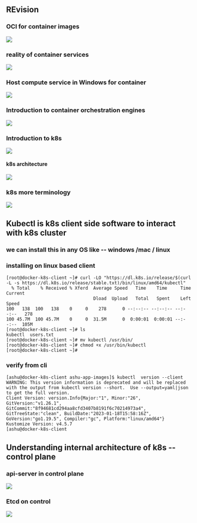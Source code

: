 ## REvision 

### OCI for container images

<img src="oci.png">

### reality of container services 

<img src="runc.png">

### Host compute service in Windows for container 

<img src="hcs.png">

### Introduction to container orchestration engines 

<img src="engine.png">

### Introduction to k8s 

<img src="k8s.png">

#### k8s architecture 

<img src="k8s-arch.png">

### k8s more terminology 

<img src="k8st.png">

## Kubectl is k8s client side software to interact with k8s cluster 

### we can install this in any OS like -- windows /mac / linux 

### installing on linux based client 

```
[root@docker-k8s-client ~]# curl -LO "https://dl.k8s.io/release/$(curl -L -s https://dl.k8s.io/release/stable.txt)/bin/linux/amd64/kubectl"
  % Total    % Received % Xferd  Average Speed   Time    Time     Time  Current
                                 Dload  Upload   Total   Spent    Left  Speed
100   138  100   138    0     0    278      0 --:--:-- --:--:-- --:--:--   278
100 45.7M  100 45.7M    0     0  31.5M      0  0:00:01  0:00:01 --:--:--  105M
[root@docker-k8s-client ~]# ls
kubectl  users.txt
[root@docker-k8s-client ~]# mv kubectl /usr/bin/
[root@docker-k8s-client ~]# chmod +x /usr/bin/kubectl 
[root@docker-k8s-client ~]# 

```

### verify from cli

```
[ashu@docker-k8s-client ashu-app-images]$ kubectl  version --client 
WARNING: This version information is deprecated and will be replaced with the output from kubectl version --short.  Use --output=yaml|json to get the full version.
Client Version: version.Info{Major:"1", Minor:"26", GitVersion:"v1.26.1", GitCommit:"8f94681cd294aa8cfd3407b8191f6c70214973a4", GitTreeState:"clean", BuildDate:"2023-01-18T15:58:16Z", GoVersion:"go1.19.5", Compiler:"gc", Platform:"linux/amd64"}
Kustomize Version: v4.5.7
[ashu@docker-k8s-client 
```

## Understanding internal architecture of k8s -- control plane 

### api-server in control plane 

<img src="apis.png">

### Etcd on control 

<img src="etcd.png">


